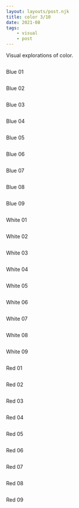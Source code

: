 ```yaml
---
layout: layouts/post.njk
title: color 3/10
date: 2021-08
tags: 
    - visual
    - post
---
```


<p class="text">
Visual explorations of color.
</p>
<div class="grid-container">
    <div class="grid-item">
        <img src="{{ '/assets/styles/img/azul-1.jpg' | url }}" alt=""/>
        <p>Blue 01</p>
    </div>
    <div class="grid-item">
        <img src="{{ '/assets/styles/img/azul-2.jpg' | url }}" alt=""/>
        <p>Blue 02</p>
    </div>
    <div class="grid-item">
        <img src="{{ '/assets/styles/img/azul-3.jpg' | url }}" alt=""/>
        <p>Blue 03</p>
    </div> 
</div>
<div class="grid-container">
    <div class="grid-item">
        <img src="{{ '/assets/styles/img/azul-4.jpg' | url }}" alt=""/>
        <p>Blue 04</p>
    </div>
    <div class="grid-item">
        <img src="{{ '/assets/styles/img/azul-5.jpg' | url }}" alt=""/>
        <p>Blue 05</p>
    </div>
    <div class="grid-item">
        <img src="{{ '/assets/styles/img/azul-6.jpg' | url }}" alt=""/>
        <p>Blue 06</p>
    </div> 
</div>

<div class="grid-container">
    <div class="grid-item">
        <img src="{{ '/assets/styles/img/azul-7.jpg' | url }}" alt=""/>
        <p>Blue 07</p>
    </div>
    <div class="grid-item">
        <img src="{{ '/assets/styles/img/azul-8.jpg' | url }}" alt=""/>
        <p>Blue 08</p>
    </div>
    <div class="grid-item">
        <img src="{{ '/assets/styles/img/azul-9.jpg' | url }}" alt=""/>
        <p>Blue 09</p>
    </div> 
</div>


<div class="grid-container">
    <div class="grid-item">
        <img src="{{ '/assets/styles/img/blanco-1.jpg' | url }}" alt=""/>
        <p>White 01</p>
    </div>
    <div class="grid-item">
        <img src="{{ '/assets/styles/img/blanco-2.jpg' | url }}" alt=""/>
        <p>White 02</p>
    </div>
    <div class="grid-item">
        <img src="{{ '/assets/styles/img/blanco-3.jpg' | url }}" alt=""/>
        <p>White 03</p>
    </div> 
</div>

<div class="grid-container">
    <div class="grid-item">
        <img src="{{ '/assets/styles/img/blanco-4.jpg' | url }}" alt=""/>
        <p>White 04</p>
    </div>
    <div class="grid-item">
        <img src="{{ '/assets/styles/img/blanco-5.jpg' | url }}" alt=""/>
        <p>White 05</p>
    </div>
    <div class="grid-item">
        <img src="{{ '/assets/styles/img/blanco-6.jpg' | url }}" alt=""/>
        <p>White 06</p>
    </div> 
</div>

<div class="grid-container">
    <div class="grid-item">
        <img src="{{ '/assets/styles/img/blanco-7.jpg' | url }}" alt=""/>
        <p>White 07</p>
    </div>
    <div class="grid-item">
        <img src="{{ '/assets/styles/img/blanco-8.jpg' | url }}" alt=""/>
        <p>White 08</p>
    </div>
    <div class="grid-item">
        <img src="{{ '/assets/styles/img/blanco-9.jpg' | url }}" alt=""/>
        <p>White 09</p>
    </div> 
</div>

<div class="grid-container">
    <div class="grid-item">
        <img src="{{ '/assets/styles/img/red-1.jpg' | url }}" alt=""/>
        <p>Red 01</p>
    </div>
    <div class="grid-item">
        <img src="{{ '/assets/styles/img/red-2.jpg' | url }}" alt=""/>
        <p>Red 02</p>
    </div>
    <div class="grid-item">
        <img src="{{ '/assets/styles/img/red-3.jpg' | url }}" alt=""/>
        <p>Red 03</p>
    </div> 
</div>

<div class="grid-container">
    <div class="grid-item">
        <img src="{{ '/assets/styles/img/red-4.jpg' | url }}" alt=""/>
        <p>Red 04</p>
    </div>
    <div class="grid-item">
        <img src="{{ '/assets/styles/img/red-5.jpg' | url }}" alt=""/>
        <p>Red 05</p>
    </div>
    <div class="grid-item">
        <img src="{{ '/assets/styles/img/red-6.jpg' | url }}" alt=""/>
        <p>Red 06</p>
    </div> 
</div>

<div class="grid-container">
    <div class="grid-item">
        <img src="{{ '/assets/styles/img/red-7.jpg' | url }}" alt=""/>
        <p>Red 07</p>
    </div>
    <div class="grid-item">
        <img src="{{ '/assets/styles/img/red-8.jpg' | url }}" alt=""/>
        <p>Red 08</p>
    </div>
    <div class="grid-item">
        <img src="{{ '/assets/styles/img/red-9.jpg' | url }}" alt=""/>
        <p>Red 09</p>
    </div> 
</div>



